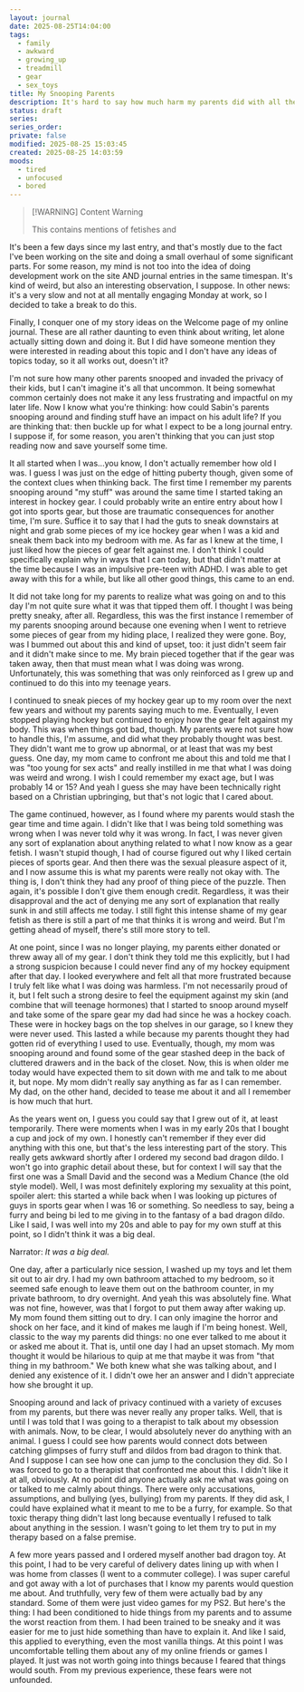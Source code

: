 ```yaml
---
layout: journal
date: 2025-08-25T14:04:00
tags:
  - family
  - awkward
  - growing_up
  - treadmill
  - gear
  - sex_toys
title: My Snooping Parents
description: It's hard to say how much harm my parents did with all their snooping, but I know for sure that it definitely did not too much good.
status: draft
series:
series_order:
private: false
modified: 2025-08-25 15:03:45
created: 2025-08-25 14:03:59
moods:
  - tired
  - unfocused
  - bored
---
```

>[!WARNING] Content Warning
>
>This contains mentions of fetishes and 

It's been a few days since my last entry, and that's mostly due to the fact I've been working on the site and doing a small overhaul of some significant parts.  For some reason, my mind is not too into the idea of doing development work on the site AND journal entries in the same timespan.  It's kind of weird, but also an interesting observation, I suppose.  In other news: it's a very slow and not at all mentally engaging Monday at work, so I decided to take a break to do this.

Finally, I conquer one of my story ideas on the Welcome page of my online journal.  These are all rather daunting to even think about writing, let alone actually sitting down and doing it.  But I did have someone mention they were interested in reading about this topic and I don't have any ideas of topics today, so it all works out, doesn't it?

I'm not sure how many other parents snooped and invaded the privacy of their kids, but I can't imagine it's all that uncommon.  It being somewhat common certainly does not make it any less frustrating and impactful on my later life.  Now I know what you're thinking: how could Sabin's parents snooping around and finding stuff have an impact on his adult life?  If you are thinking that: then buckle up for what I expect to be a long journal entry.  I suppose if, for some reason, you aren't thinking that you can just stop reading now and save yourself some time.

It all started when I was...you know, I don't actually remember how old I was.  I guess I was just on the edge of hitting puberty though, given some of the context clues when thinking back.  The first time I remember my parents snooping around "my stuff" was around the same time I started taking an interest in hockey gear.  I could probably write an entire entry about how I got into sports gear, but those are traumatic consequences for another time, I'm sure.  Suffice it to say that I had the guts to sneak downstairs at night and grab some pieces of my ice hockey gear when I was a kid and sneak them back into my bedroom with me.  As far as I knew at the time, I just liked how the pieces of gear felt against me.  I don't think I could specifically explain why in ways that I can today, but that didn't matter at the time because I was an impulsive pre-teen with ADHD.  I was able to get away with this for a while, but like all other good things, this came to an end.

It did not take long for my parents to realize what was going on and to this day I'm not quite sure what it was that tipped them off.  I thought I was being pretty sneaky, after all.  Regardless, this was the first instance I remember of my parents snooping around because one evening when I went to retrieve some pieces of gear from my hiding place, I realized they were gone.  Boy, was I bummed out about this and kind of upset, too: it just didn't seem fair and it didn't make since to me.  My brain pieced together that if the gear was taken away, then that must mean what I was doing was wrong.  Unfortunately, this was something that was only reinforced as I grew up and continued to do this into my teenage years.

I continued to sneak pieces of my hockey gear up to my room over the next few years and without my parents saying much to me.  Eventually, I even stopped playing hockey but continued to enjoy how the gear felt against my body.  This was when things got bad, though.  My parents were not sure how to handle this, I'm assume, and did what they probably thought was best.  They didn't want me to grow up abnormal, or at least that was my best guess. One day, my mom came to confront me about this and told me that I was "too young for sex acts" and really instilled in me that what I was doing was weird and wrong.  I wish I could remember my exact age, but I was probably 14 or 15?  And yeah I guess she may have been technically right based on a Christian upbringing, but that's not logic that I cared about.

The game continued, however, as I found where my parents would stash the gear time and time again.  I didn't like that I was being told something was wrong when I was never told why it was wrong.  In fact, I was never given any sort of explanation about anything related to what I now know as a gear fetish.  I wasn't stupid though, I had of course figured out why I liked certain pieces of sports gear.  And then there was the sexual pleasure aspect of it, and I now assume this is what my parents were really not okay with.  The thing is, I don't think they had any proof of thing piece of the puzzle.  Then again, it's possible I don't give them enough credit.  Regardless, it was their disapproval and the act of denying me any sort of explanation that really sunk in and still affects me today.  I still fight this intense shame of my gear fetish as there is still a part of me that thinks it is wrong and weird.  But I'm getting ahead of myself, there's still more story to tell.

At one point, since I was no longer playing, my parents either donated or threw away all of my gear.  I don't think they told me this explicitly, but I had a strong suspicion because I could never find any of my hockey equipment after that day.  I looked everywhere and felt all that more frustrated because I truly felt like what I was doing was harmless.  I'm not necessarily proud of it, but I felt such a strong desire to feel the equipment against my skin (and combine that will teenage hormones) that I started to snoop around myself and take some of the spare gear my dad had since he was a hockey coach.  These were in hockey bags on the top shelves in our garage, so I knew they were never used.  This lasted a while because my parents thought they had gotten rid of everything I used to use.  Eventually, though, my mom was snooping around and found some of the gear stashed deep in the back of cluttered drawers and in the back of the closet.  Now, this is when older me today would have expected them to sit down with me and talk to me about it, but nope.  My mom didn't really say anything as far as I can remember.  My dad, on the other hand, decided to tease me about it and all I remember is how much that hurt.

As the years went on, I guess you could say that I grew out of it, at least temporarily.  There were moments when I was in my early 20s that I bought a cup and jock of my own.  I honestly can't remember if they ever did anything with this one, but that's the less interesting part of the story.  This really gets awkward shortly after I ordered my second bad dragon dildo.  I won't go into graphic detail about these, but for context I will say that the first one was a Small David and the second was a Medium Chance (the old style model).  Well, I was most definitely exploring my sexuality at this point, spoiler alert: this started a while back when I was looking up pictures of guys in sports gear when I was 16 or something.  So needless to say, being a furry and being bi led to me giving in to the fantasy of a bad dragon dildo.  Like I said, I was well into my 20s and able to pay for my own stuff at this point, so I didn't think it was a big deal.

Narrator: *It was a big deal.*

One day, after a particularly nice session, I washed up my toys and let them sit out to air dry.  I had my own bathroom attached to my bedroom, so it seemed safe enough to leave them out on the bathroom counter, in my private bathroom, to dry overnight.  And yeah this was absolutely fine.  What was not fine, however, was that I forgot to put them away after waking up.  My mom found them sitting out to dry.  I can only imagine the horror and shock on her face, and it kind of makes me laugh if I'm being honest.  Well, classic to the way my parents did things: no one ever talked to me about it or asked me about it.  That is, until one day I had an upset stomach.  My mom thought it would be hilarious to quip at me that maybe it was from "that thing in my bathroom."  We both knew what she was talking about, and I denied any existence of it.  I didn't owe her an answer and I didn't appreciate how she brought it up.

Snooping around and lack of privacy continued with a variety of excuses from my parents, but there was never really any proper talks.  Well, that is until I was told that I was going to a therapist to talk about my obsession with animals.  Now, to be clear, I would absolutely never do anything with an animal.  I guess I could see how parents would connect dots between catching glimpses of furry stuff and dildos from bad dragon to think that.  And I suppose I can see how one can jump to the conclusion they did.  So I was forced to go to a therapist that confronted me about this.  I didn't like it at all, obviously.  At no point did anyone actually ask me what was going on or talked to me calmly about things.  There were only accusations, assumptions, and bullying (yes, bullying) from my parents.  If they did ask, I could have explained what it meant to me to be a furry, for example.  So that toxic therapy thing didn't last long because eventually I refused to talk about anything in the session.  I wasn't going to let them try to put in my therapy based on a false premise.

A few more years passed and I ordered myself another bad dragon toy.  At this point, I had to be very careful of delivery dates lining up with when I was home from classes (I went to a commuter college).  I was super careful and got away with a lot of purchases that I know my parents would question me about.  And truthfully, very few of them were actually bad by any standard.  Some of them were just video games for my PS2.  But here's the thing: I had been conditioned to hide things from my parents and to assume the worst reaction from them.  I had been trained to be sneaky and it was easier for me to just hide something than have to explain it.  And like I said, this applied to everything, even the most vanilla things.  At this point I was uncomfortable telling them about any of my online friends or games I played.  It just was not worth going into things because I feared that things would south.  From my previous experience, these fears were not unfounded.

